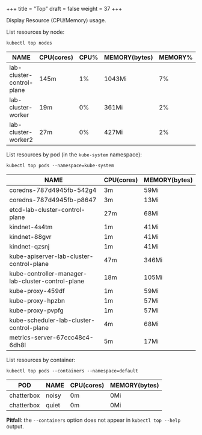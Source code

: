 +++
title = "Top"
draft = false
weight = 37
+++

Display Resource (CPU/Memory) usage.

List resources by node:

```shell
kubectl top nodes
```

| NAME                      | CPU(cores) | CPU% | MEMORY(bytes) | MEMORY% |
|---------------------------|------------|------|---------------|---------|
| lab-cluster-control-plane | 145m       | 1%   | 1043Mi        | 7%      |
| lab-cluster-worker        | 19m        | 0%   | 361Mi         | 2%      |
| lab-cluster-worker2       | 27m        | 0%   | 427Mi         | 2%      |

List resources by pod (in the `kube-system` namespace):

```shell
kubectl top pods --namespace=kube-system
```

| NAME                                              | CPU(cores) | MEMORY(bytes) |
|---------------------------------------------------|------------|---------------|
| coredns-787d4945fb-542g4                          | 3m         | 59Mi          |
| coredns-787d4945fb-p8647                          | 3m         | 13Mi          |
| etcd-lab-cluster-control-plane                    | 27m        | 68Mi          |
| kindnet-4s4tm                                     | 1m         | 41Mi          |
| kindnet-88gvr                                     | 1m         | 41Mi          |
| kindnet-qzsnj                                     | 1m         | 41Mi          |
| kube-apiserver-lab-cluster-control-plane          | 47m        | 346Mi         |
| kube-controller-manager-lab-cluster-control-plane | 18m        | 105Mi         |
| kube-proxy-459df                                  | 1m         | 59Mi          |
| kube-proxy-hpzbn                                  | 1m         | 57Mi          |
| kube-proxy-pvpfg                                  | 1m         | 57Mi          |
| kube-scheduler-lab-cluster-control-plane          | 4m         | 68Mi          |
| metrics-server-67ccc48c4-6dh8l                    | 5m         | 17Mi          |

List resources by container:

```shell
kubectl top pods --containers --namespace=default
```

| POD        | NAME  | CPU(cores) | MEMORY(bytes) |
|------------|-------|------------|---------------|
| chatterbox | noisy | 0m         | 0Mi           |
| chatterbox | quiet | 0m         | 0Mi           |

**Pitfall**: the `--containers` option does not appear in `kubectl top --help` output.
